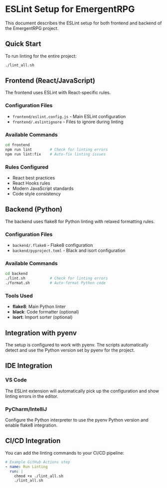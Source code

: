 # ESLint Setup for EmergentRPG

This document describes the ESLint setup for both frontend and backend of the EmergentRPG project.

## Quick Start

To run linting for the entire project:
```bash
./lint_all.sh
```

## Frontend (React/JavaScript)

The frontend uses ESLint with React-specific rules.

### Configuration Files
- `frontend/eslint.config.js` - Main ESLint configuration
- `frontend/.eslintignore` - Files to ignore during linting

### Available Commands
```bash
cd frontend
npm run lint        # Check for linting errors
npm run lint:fix    # Auto-fix linting issues
```

### Rules Configured
- React best practices
- React Hooks rules
- Modern JavaScript standards
- Code style consistency

## Backend (Python)

The backend uses flake8 for Python linting with relaxed formatting rules.

### Configuration Files
- `backend/.flake8` - Flake8 configuration
- `backend/pyproject.toml` - Black and isort configuration

### Available Commands
```bash
cd backend
./lint.sh           # Check for linting errors
./format.sh         # Auto-format Python code
```

### Tools Used
- **flake8**: Main Python linter
- **black**: Code formatter (optional)
- **isort**: Import sorter (optional)

## Integration with pyenv

The setup is configured to work with pyenv. The scripts automatically detect and use the Python version set by pyenv for the project.

## IDE Integration

### VS Code
The ESLint extension will automatically pick up the configuration and show linting errors in the editor.

### PyCharm/IntelliJ
Configure the Python interpreter to use the pyenv Python version and enable flake8 integration.

## CI/CD Integration

You can add the linting commands to your CI/CD pipeline:

```yaml
# Example GitHub Actions step
- name: Run Linting
  run: |
    chmod +x ./lint_all.sh
    ./lint_all.sh
```
